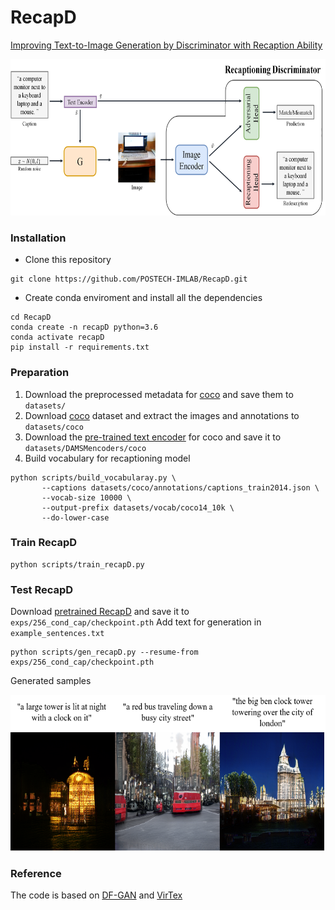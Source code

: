 # RecapD

[Improving Text-to-Image Generation by Discriminator with Recaption Ability]()

<img src="framework.png" witdh="900px" height="250px"/>

### Installation

- Clone this repository
```
git clone https://github.com/POSTECH-IMLAB/RecapD.git
```
- Create conda enviroment and install all the dependencies
```
cd RecapD
conda create -n recapD python=3.6
conda activate recapD
pip install -r requirements.txt
```

### Preparation
1. Download the preprocessed metadata for [coco](https://drive.google.com/open?id=1rSnbIGNDGZeHlsUlLdahj0RJ9oo6lgH9) and save them to ```datasets/```
2. Download [coco](http://cocodataset.org/#download) dataset and extract the images and annotations to ```datasets/coco```
3. Download the [pre-trained text encoder](https://drive.google.com/open?id=1zIrXCE9F6yfbEJIbNP5-YrEe2pZcPSGJ) for coco and save it to ```datasets/DAMSMencoders/coco```
4. Build vocabulary for recaptioning model
  ```
  python scripts/build_vocabularay.py \
         --captions datasets/coco/annotations/captions_train2014.json \
         --vocab-size 10000 \
         --output-prefix datasets/vocab/coco14_10k \
         --do-lower-case
  ```


### Train RecapD

```
python scripts/train_recapD.py
```

### Test RecapD
Download [pretrained RecapD](https://drive.google.com/file/d/1or9fpMC6-cCVCGol39f_kOI1Vc0fZvBT/view?usp=sharing) and save it to ```exps/256_cond_cap/checkpoint.pth```
Add text for generation in ```example_sentences.txt``` 
```
python scripts/gen_recapD.py --resume-from exps/256_cond_cap/checkpoint.pth
```
Generated samples

<img src="samples.png" witdh="900px" height="250px"/>

### Reference
The code is based on [DF-GAN](https://github.com/tobran/DF-GAN) and [VirTex](https://github.com/kdexd/virtex)
